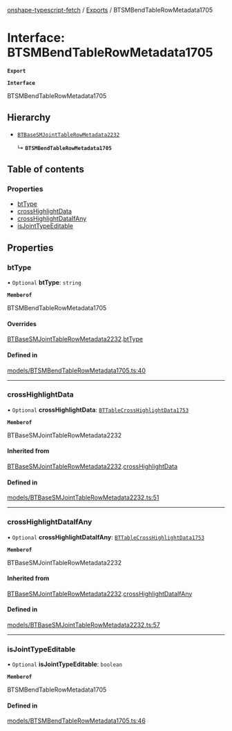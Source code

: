 [onshape-typescript-fetch](../README.md) / [Exports](../modules.md) / BTSMBendTableRowMetadata1705

# Interface: BTSMBendTableRowMetadata1705

**`Export`**

**`Interface`**

BTSMBendTableRowMetadata1705

## Hierarchy

- [`BTBaseSMJointTableRowMetadata2232`](BTBaseSMJointTableRowMetadata2232.md)

  ↳ **`BTSMBendTableRowMetadata1705`**

## Table of contents

### Properties

- [btType](BTSMBendTableRowMetadata1705.md#bttype)
- [crossHighlightData](BTSMBendTableRowMetadata1705.md#crosshighlightdata)
- [crossHighlightDataIfAny](BTSMBendTableRowMetadata1705.md#crosshighlightdataifany)
- [isJointTypeEditable](BTSMBendTableRowMetadata1705.md#isjointtypeeditable)

## Properties

### btType

• `Optional` **btType**: `string`

**`Memberof`**

BTSMBendTableRowMetadata1705

#### Overrides

[BTBaseSMJointTableRowMetadata2232](BTBaseSMJointTableRowMetadata2232.md).[btType](BTBaseSMJointTableRowMetadata2232.md#bttype)

#### Defined in

[models/BTSMBendTableRowMetadata1705.ts:40](https://github.com/toebes/onshape-typescript-fetch/blob/3e11ae1/models/BTSMBendTableRowMetadata1705.ts#L40)

___

### crossHighlightData

• `Optional` **crossHighlightData**: [`BTTableCrossHighlightData1753`](BTTableCrossHighlightData1753.md)

**`Memberof`**

BTBaseSMJointTableRowMetadata2232

#### Inherited from

[BTBaseSMJointTableRowMetadata2232](BTBaseSMJointTableRowMetadata2232.md).[crossHighlightData](BTBaseSMJointTableRowMetadata2232.md#crosshighlightdata)

#### Defined in

[models/BTBaseSMJointTableRowMetadata2232.ts:51](https://github.com/toebes/onshape-typescript-fetch/blob/3e11ae1/models/BTBaseSMJointTableRowMetadata2232.ts#L51)

___

### crossHighlightDataIfAny

• `Optional` **crossHighlightDataIfAny**: [`BTTableCrossHighlightData1753`](BTTableCrossHighlightData1753.md)

**`Memberof`**

BTBaseSMJointTableRowMetadata2232

#### Inherited from

[BTBaseSMJointTableRowMetadata2232](BTBaseSMJointTableRowMetadata2232.md).[crossHighlightDataIfAny](BTBaseSMJointTableRowMetadata2232.md#crosshighlightdataifany)

#### Defined in

[models/BTBaseSMJointTableRowMetadata2232.ts:57](https://github.com/toebes/onshape-typescript-fetch/blob/3e11ae1/models/BTBaseSMJointTableRowMetadata2232.ts#L57)

___

### isJointTypeEditable

• `Optional` **isJointTypeEditable**: `boolean`

**`Memberof`**

BTSMBendTableRowMetadata1705

#### Defined in

[models/BTSMBendTableRowMetadata1705.ts:46](https://github.com/toebes/onshape-typescript-fetch/blob/3e11ae1/models/BTSMBendTableRowMetadata1705.ts#L46)
